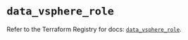 # `data_vsphere_role`

Refer to the Terraform Registry for docs: [`data_vsphere_role`](https://registry.terraform.io/providers/hashicorp/vsphere/2.10.0/docs/data-sources/role).
